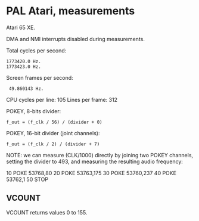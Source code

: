 
PAL Atari, measurements
=======================

Atari 65 XE.

DMA and NMI interrupts disabled during measurements.

Total cycles per second:

    1773420.0 Hz.
    1773423.0 Hz.

Screen frames per second:

     49.860143 Hz.

CPU cycles per line: 105
Lines per frame: 312


POKEY, 8-bits divider:

    f_out = (f_clk / 56) / (divider + 0)

POKEY, 16-bit divider (joint channels):

    f_out = (f_clk / 2) / (divider + 7)

NOTE: we can measure (CLK/1000) directly by joining two POKEY channels,
      setting the divider to 493, and measuring the resulting audio frequency:

10 POKE 53768,80
20 POKE 53763,175
30 POKE 53760,237
40 POKE 53762,1
50 STOP

VCOUNT
------

VCOUNT returns values 0 to 155.
